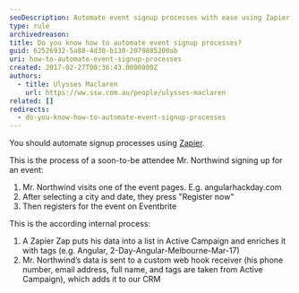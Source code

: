 ```yaml
---
seoDescription: Automate event signup processes with ease using Zapier.
type: rule
archivedreason:
title: Do you know how to automate event signup processes?
guid: 62526932-5a88-4d38-b130-2079885200ab
uri: how-to-automate-event-signup-processes
created: 2017-02-27T00:36:43.0000000Z
authors:
  - title: Ulysses Maclaren
    url: https://ww.ssw.com.au/people/ulysses-maclaren
related: []
redirects:
  - do-you-know-how-to-automate-event-signup-processes
---
```


You should automate signup processes using [Zapier](https://zapier.com/).

<!--endintro-->

This is the process of a soon-to-be attendee Mr. Northwind signing up for an event:

1. Mr. Northwind visits one of the event pages. E.g. angularhackday.com
2. After selecting a city and date, they press "Register now"
3. Then registers for the event on Eventbrite

This is the according internal process:

1. A Zapier Zap puts his data into a list in Active Campaign and enriches it with tags (e.g. Angular, 2-Day-Angular-Melbourne-Mar-17)
2. Mr. Northwind’s data is sent to a custom web hook receiver (his phone number, email address, full name, and tags are taken from Active Campaign), which adds it to our CRM
